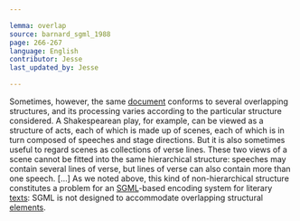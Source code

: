 ```yaml
---

lemma: overlap
source: barnard_sgml_1988
page: 266-267
language: English
contributor: Jesse
last_updated_by: Jesse

---
```

Sometimes, however, the same [document](document.html) conforms to several overlapping structures, and its processing varies according to the particular structure considered. A Shakespearean play, for example, can be viewed as a structure of acts, each of which is made up of scenes, each of which is in turn composed of speeches and stage directions. But it is also sometimes useful to regard scenes as collections of verse lines. These two views of a scene cannot be fitted into the same hierarchical structure: speeches may contain several lines of verse, but lines of verse can also contain more than one speech. […] As we noted above, this kind of non-hierarchical structure constitutes a problem for an [SGML](SGML.html)-based encoding system for literary [texts](text.html): SGML is not designed to accommodate overlapping structural [elements](element.html).

